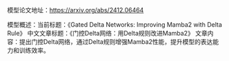 模型论文地址：https://arxiv.org/abs/2412.06464

模型概述：当前标题：《Gated Delta Networks: Improving Mamba2 with Delta Rule》
中文文章标题：《门控Delta网络：用Delta规则改进Mamba2》
文章内容：提出门控Delta网络，通过Delta规则增强Mamba2性能，提升模型的表达能力和训练效率。
